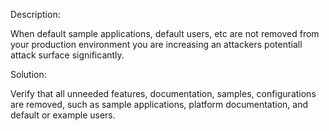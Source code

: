Description:

When default sample applications, default users, etc
are not removed from your production environment you
are increasing an attackers potentiall attack surface significantly.

Solution:

Verify that all unneeded features, documentation, samples, 
configurations are removed, such as sample applications, 
platform documentation, and default or example users.
